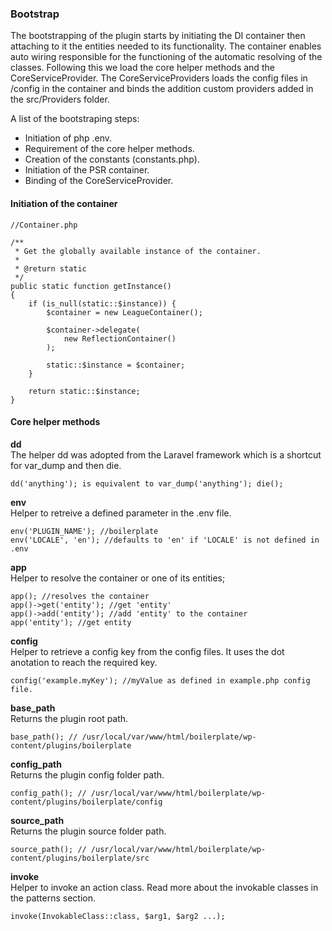 ### Bootstrap

The bootstrapping of the plugin starts by initiating the DI container then attaching to it the entities needed to its functionality.
The container enables auto wiring responsible for the functioning of the automatic resolving of the classes. Following this we load the core helper methods and the CoreServiceProvider.
The CoreServiceProviders loads the config files in /config in the container and binds the addition custom providers added in the src/Providers folder.


A list of the bootstraping steps:
* Initiation of php .env.
* Requirement of the core helper methods.
* Creation of the constants (constants.php).
* Initiation of the PSR container.
* Binding of the CoreServiceProvider.

#### Initiation of the container

```
//Container.php

/**
 * Get the globally available instance of the container.
 *
 * @return static
 */
public static function getInstance()
{
    if (is_null(static::$instance)) {
        $container = new LeagueContainer();

        $container->delegate(
            new ReflectionContainer()
        );

        static::$instance = $container;
    }

    return static::$instance;
}
```

#### Core helper methods

<b>dd</b>  
The helper dd was adopted from the Laravel framework which is a shortcut for var_dump and then die.

```
dd('anything'); is equivalent to var_dump('anything'); die();
```
<b>env</b>  
Helper to retreive a defined parameter in the .env file.

```
env('PLUGIN_NAME'); //boilerplate
env('LOCALE', 'en'); //defaults to 'en' if 'LOCALE' is not defined in .env
```

<b>app</b>  
Helper to resolve the container or one of its entities;

```
app(); //resolves the container
app()->get('entity'); //get 'entity'
app()->add('entity'); //add 'entity' to the container
app('entity'); //get entity
```

<b>config</b>  
Helper to retrieve a config key from the config files. It uses the dot anotation to reach the required key.  

```
config('example.myKey'); //myValue as defined in example.php config file. 
```

<b>base_path</b>  
Returns the plugin root path.
```
base_path(); // /usr/local/var/www/html/boilerplate/wp-content/plugins/boilerplate
```

<b>config_path</b>  
Returns the plugin config folder path.
```
config_path(); // /usr/local/var/www/html/boilerplate/wp-content/plugins/boilerplate/config
```

<b>source_path</b>  
Returns the plugin source folder path.
```
source_path(); // /usr/local/var/www/html/boilerplate/wp-content/plugins/boilerplate/src
```


<b>invoke</b>  
Helper to invoke an action class. Read more about the invokable classes in the patterns section.
```
invoke(InvokableClass::class, $arg1, $arg2 ...); 
```
